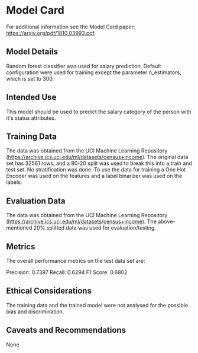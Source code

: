 # Model Card

For additional information see the Model Card paper: https://arxiv.org/pdf/1810.03993.pdf

## Model Details

Random forest classifier was used for salary prediction. Default configuration were used for training except the parameter n_estimators, which is set to 300.

## Intended Use

This model should be used to predict the salary category of the person with it's status attributes.

## Training Data

The data was obtained from the UCI Machine Learning Repository (https://archive.ics.uci.edu/ml/datasets/census+income). The original data set has 32561 rows, and a 80-20 split was used to break this into a train and test set. No stratification was done. To use the data for training a One Hot Encoder was used on the features and a label binarizer was used on the labels.

## Evaluation Data

The data was obtained from the UCI Machine Learning Repository (https://archive.ics.uci.edu/ml/datasets/census+income). The above-mentioned 20% splitted data was used for evaluation/testing.

## Metrics
The overall performance metrics on the test data set are:

Precision: 0.7397
Recall: 0.6294
F1 Score: 0.6802

## Ethical Considerations

The training data and the trained model were not analysed for the possible bias and discrimination.

## Caveats and Recommendations

None